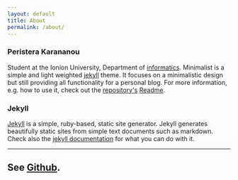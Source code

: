 ```yaml
---
layout: default
title: About
permalink: /about/
---
```


### Peristera Karananou
Student at the Ionion University, Department of  [informatics](https://di.ionio.gr/). 
Minimalist is a simple and light weighted [jekyll](http://jekyllrb.com/) theme. It focuses on a minimalistic design but still providing all functionality for a personal blog. For more information, e.g. how to use it, check out the [repository's](https://github.com/Trybnetic/minimalist) [Readme](https://github.com/Trybnetic/minimalist/blob/master/README.md).

### Jekyll
[Jekyll](http://jekyllrb.com/) is a simple, ruby-based, static site generator. Jekyll generates beautifully static sites from simple text documents such as markdown. Check also the [jekyll documentation](http://jekyllrb.com/docs/home/) for what you can do with it.


---
See [Github](https://github.com/perikarananou).
---
